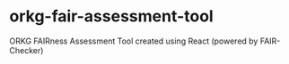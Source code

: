 # orkg-fair-assessment-tool
ORKG FAIRness Assessment Tool created using React (powered by FAIR-Checker)
